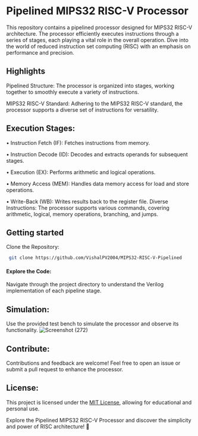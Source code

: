 # Pipelined MIPS32 RISC-V Processor

This repository contains a pipelined processor designed for MIPS32 RISC-V architecture. The processor efficiently executes instructions through a series of stages, each playing a vital role in the overall operation. Dive into the world of reduced instruction set computing (RISC) with an emphasis on performance and precision.
## Highlights

Pipelined Structure: The processor is organized into stages, working together to smoothly execute a variety of instructions.

MIPS32 RISC-V Standard: Adhering to the MIPS32 RISC-V standard, the processor supports a diverse set of instructions for versatility.

## Execution Stages:

 • Instruction Fetch (IF): Fetches instructions from memory.

 • Instruction Decode (ID): Decodes and extracts operands for subsequent stages.


 • Execution (EX): Performs arithmetic and logical operations.

 • Memory Access (MEM): Handles data memory access for load and store operations.

 • Write-Back (WB): Writes results back to the register file.
Diverse Instructions: The processor supports various commands, covering arithmetic, logical, memory operations, branching, and jumps.
## Getting started

Clone the Repository:

``` bash
 git clone https://github.com/VishalPV2004/MIPS32-RISC-V-Pipelined
```
#### Explore the Code:
Navigate through the project directory to understand the Verilog implementation of each pipeline stage.

## Simulation:
Use the provided test bench to simulate the processor and observe its functionality.
![Screenshot (272)](https://github.com/VishalPV2004/MIPS32-RISC-V-Pipelined/assets/125368625/73c21b16-f44d-4d1c-aeba-a751360582d9)


## Contribute:
Contributions and feedback are welcome! Feel free to open an issue or submit a pull request to enhance the processor.

## License:
This project is licensed under the [MIT License](https://opensource.org/license/mit/), allowing for educational and personal use.

Explore the Pipelined MIPS32 RISC-V Processor and discover the simplicity and power of RISC architecture! 🚀
